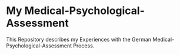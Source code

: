 # My Medical-Psychological-Assessment

This Repository describes my Experiences with the German Medical-Psychological-Assessment Process.
